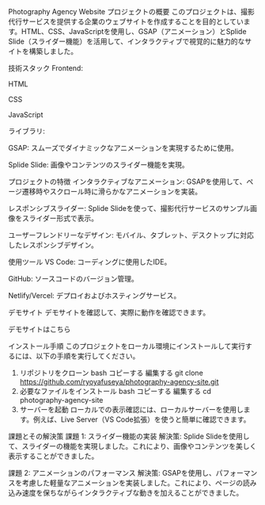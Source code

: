Photography Agency Website
プロジェクトの概要
このプロジェクトは、撮影代行サービスを提供する企業のウェブサイトを作成することを目的としています。HTML、CSS、JavaScriptを使用し、GSAP（アニメーション）とSplide Slide（スライダー機能）を活用して、インタラクティブで視覚的に魅力的なサイトを構築しました。

技術スタック
Frontend:

HTML

CSS

JavaScript

ライブラリ:

GSAP: スムーズでダイナミックなアニメーションを実現するために使用。

Splide Slide: 画像やコンテンツのスライダー機能を実現。

プロジェクトの特徴
インタラクティブなアニメーション: GSAPを使用して、ページ遷移時やスクロール時に滑らかなアニメーションを実装。

レスポンシブスライダー: Splide Slideを使って、撮影代行サービスのサンプル画像をスライダー形式で表示。

ユーザーフレンドリーなデザイン: モバイル、タブレット、デスクトップに対応したレスポンシブデザイン。

使用ツール
VS Code: コーディングに使用したIDE。

GitHub: ソースコードのバージョン管理。

Netlify/Vercel: デプロイおよびホスティングサービス。

デモサイト
デモサイトを確認して、実際に動作を確認できます。

デモサイトはこちら

インストール手順
このプロジェクトをローカル環境にインストールして実行するには、以下の手順を実行してください。

1. リポジトリをクローン
bash
コピーする
編集する
git clone https://github.com/ryoyafuseya/photography-agency-site.git
2. 必要なファイルをインストール
bash
コピーする
編集する
cd photography-agency-site
3. サーバーを起動
ローカルでの表示確認には、ローカルサーバーを使用します。例えば、Live Server（VS Code拡張）を使うと簡単に確認できます。

課題とその解決策
課題 1: スライダー機能の実装
解決策: Splide Slideを使用して、スライダーの機能を実現しました。これにより、画像やコンテンツを美しく表示することができました。

課題 2: アニメーションのパフォーマンス
解決策: GSAPを使用し、パフォーマンスを考慮した軽量なアニメーションを実装しました。これにより、ページの読み込み速度を保ちながらインタラクティブな動きを加えることができました。
